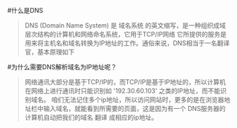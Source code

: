 #什么是DNS
> DNS (Domain Name System) 是 域名系统 的英文缩写，是一种组织成域层次结构的计算机和网络命名系统，它用于TCP/IP网络
> 它所提供的服务是用来将主机名和域名转换为IP地址的工作。通俗来说，DNS相当于一名翻译官，基本原理如下

#为什么需要DNS解析域名为IP地址呢？
>网络通讯大部分是基于TCP/IP的，而TCP/IP是基于IP地址的，所以计算机在网络上进行通讯时只能识别如 '192.30.60.103' 之类的IP地址，而不能识别域名。
> 咱们无法记住多个ip地址，所以访问网站时，更多的是在浏览器地址栏中输入域名，就能看到所需要的页面，这是因为有一个 DNS服务器的计算机自动把我们的域名 翻译 成相应的ip地址。